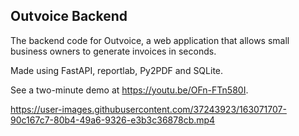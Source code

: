 <h2>Outvoice Backend</h2>

The backend code for Outvoice, a web application that allows small business owners to generate invoices in seconds.

Made using FastAPI, reportlab, Py2PDF and SQLite.

See a two-minute demo at https://youtu.be/OFn-FTn580I.

https://user-images.githubusercontent.com/37243923/163071707-90c167c7-80b4-49a6-9326-e3b3c36878cb.mp4
